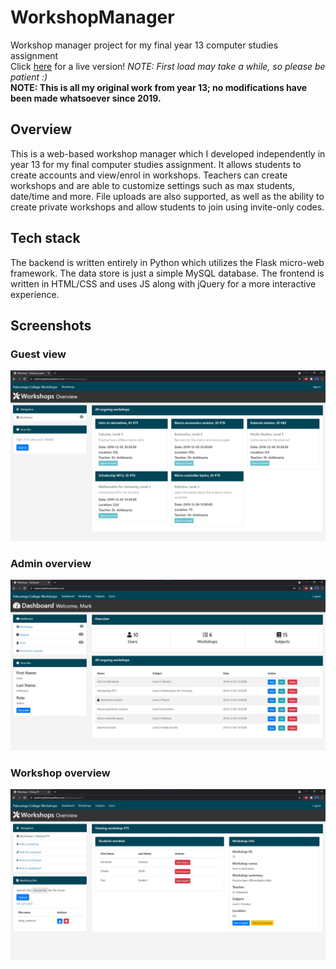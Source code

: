 # WorkshopManager

Workshop manager project for my final year 13 computer studies assignment  
Click [here](https://marknzl.pythonanywhere.com/) for a live version! _NOTE: First load may take a while, so please be patient :)_  
**NOTE: This is all my original work from year 13; no modifications have been made whatsoever since 2019.**

## Overview
This is a web-based workshop manager which I developed independently in year 13 for my final computer studies assignment. It allows students to create accounts and view/enrol in workshops. Teachers can create workshops and are able to customize settings such as max students, date/time and more. File uploads are also supported, as well as the ability to create private workshops and allow students to join using invite-only codes.

## Tech stack
The backend is written entirely in Python which utilizes the Flask micro-web framework. The data store is just a simple MySQL database. The frontend is written in HTML/CSS and uses JS along with jQuery for a more interactive experience.

## Screenshots

### Guest view
![guest view](screenshots/guest_view.jpg "Guest View")

### Admin overview
![admin overview](screenshots/admin_overview.jpg "Admin Overview")

### Workshop overview
![workshop overview](screenshots/workshop_overview.jpg "Workshop Overview")